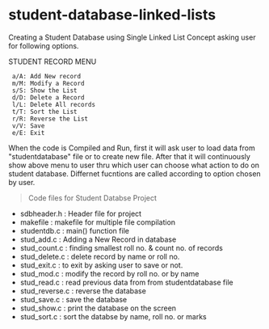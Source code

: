 # student-database-linked-lists

Creating a Student Database using Single Linked List Concept asking user for following options.

STUDENT RECORD MENU 
```
 a/A: Add New record
 m/M: Modify a Record
 s/S: Show the List
 d/D: Delete a Record
 l/L: Delete All records
 t/T: Sort the List
 r/R: Reverse the List
 v/V: Save
 e/E: Exit
```
When the code is Compiled and Run, first it will ask user to load data from "studentdatabase" file or to create new file. After that it will continuously show above menu to user thru which user can choose what action to do on student database. Differnet fucntions are called according to option chosen by user.

> Code files for Student Databse Project

* sdbheader.h    : Header file for project
* makefile       : makefile for multiple file compilation
* studentdb.c    : main() function file
* stud_add.c     : Adding a New Record in database
* stud_count.c   : finding smallest roll no. & count no. of records
* stud_delete.c  : delete record by name or roll no.
* stud_exit.c    : to exit by asking user to save or not.
* stud_mod.c     : modify the record by roll no. or by name
* stud_read.c    : read previous data from from studentdatabase file
* stud_reverse.c : reverse the database
* stud_save.c    : save the database
* stud_show.c    : print the database on the screen
* stud_sort.c    : sort the databse by name, roll no. or marks
